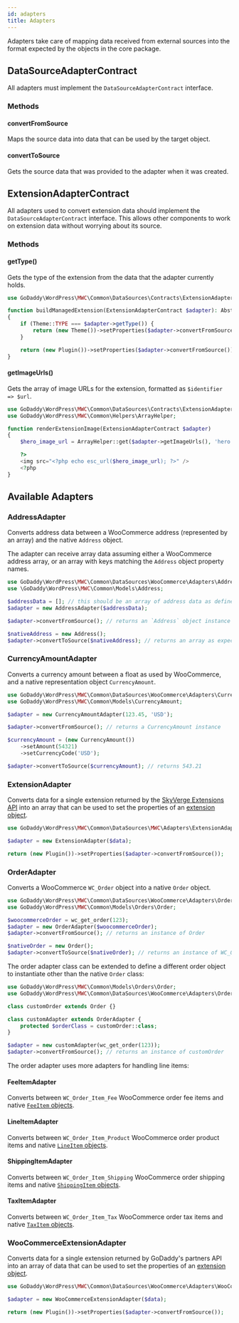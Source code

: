 ```yaml
---
id: adapters
title: Adapters
---
```


Adapters take care of mapping data received from external sources into the format expected by the objects in the core package.

## DataSourceAdapterContract

All adapters must implement the `DataSourceAdapterContract` interface.

### Methods

#### convertFromSource

Maps the source data into data that can be used by the target object.

#### convertToSource

Gets the source data that was provided to the adapter when it was created.

## ExtensionAdapterContract

All adapters used to convert extension data should implement the `DataSourceAdapterContract` interface. This allows other components to work on extension data without worrying about its source.

### Methods

#### getType()

Gets the type of the extension from the data that the adapter currently holds.

```php
use GoDaddy\WordPress\MWC\Common\DataSources\Contracts\ExtensionAdapterContract;

function buildManagedExtension(ExtensionAdapterContract $adapter): AbstractExtension
{
    if (Theme::TYPE === $adapter->getType()) {
        return (new Theme())->setProperties($adapter->convertFromSource());
    }

    return (new Plugin())->setProperties($adapter->convertFromSource());
}
```

#### getImageUrls()

Gets the array of image URLs for the extension, formatted as `$identifier => $url`.

```php
use GoDaddy\WordPress\MWC\Common\DataSources\Contracts\ExtensionAdapterContract;
use GoDaddy\WordPress\MWC\Common\Helpers\ArrayHelper;

function renderExtensionImage(ExtensionAdapterContract $adapter)
{
    $hero_image_url = ArrayHelper::get($adapter->getImageUrls(), 'hero', 'placeholder-image.png');

    ?>
    <img src="<?php echo esc_url($hero_image_url); ?>" />
    <?php
}
```

## Available Adapters

### AddressAdapter

Converts address data between a WooCommerce address (represented by an array) and the native `Address` object.

The adapter can receive array data assuming either a WooCommerce address array, or an array with keys matching the `Address` object property names.

```php
use GoDaddy\WordPress\MWC\Common\DataSources\WooCommerce\Adapters\AddressAdapter;
use \GoDaddy\WordPress\MWC\Common\Models\Address;

$addressData = []; // this should be an array of address data as defined in WooCommerce
$adapter = new AddressAdapter($addressData);

$adapter->convertFromSource(); // returns an `Address` object instance

$nativeAddress = new Address();
$adapter->convertToSource($nativeAddress); // returns an array as expected by WooCommerce
```

### CurrencyAmountAdapter

Converts a currency amount between a float as used by WooCommerce, and a native representation object `CurrencyAmount`.

```php
use GoDaddy\WordPress\MWC\Common\DataSources\WooCommerce\Adapters\CurrencyAmountAdapter;
use GoDaddy\WordPress\MWC\Common\Models\CurrencyAmount;

$adapter = new CurrencyAmountAdapter(123.45, 'USD');

$adapter->convertFromSource(); // returns a CurrencyAmount instance

$currencyAmount = (new CurrencyAmount())
    ->setAmount(54321)
    ->setCurrencyCode('USD');

$adapter->convertToSource($currencyAmount); // returns 543.21
```

### ExtensionAdapter

Converts data for a single extension returned by the [SkyVerge Extensions API](https://github.com/gdcorp-partners/skyverge-extensions-api) into an array that can be used to set the properties of an [extension object](/components/extension.md).

```php
use GoDaddy\WordPress\MWC\Common\DataSources\MWC\Adapters\ExtensionAdapter;

$adapter = new ExtensionAdapter($data);

return (new Plugin())->setProperties($adapter->convertFromSource());
```

### OrderAdapter

Converts a WooCommerce `WC_Order` object into a native `Order` object.

```php
use GoDaddy\WordPress\MWC\Common\DataSources\WooCommerce\Adapters\Order\OrderAdapter;
use GoDaddy\WordPress\MWC\Common\Models\Orders\Order;

$woocommerceOrder = wc_get_order(123);
$adapter = new OrderAdapter($woocommerceOrder);
$adapter->convertFromSource(); // returns an instance of Order

$nativeOrder = new Order();
$adapter->convertToSource($nativeOrder); // returns an instance of WC_Order
```

The order adapter class can be extended to define a different order object to instantiate other than the native `Order` class:

```php
use GoDaddy\WordPress\MWC\Common\Models\Orders\Order;
use GoDaddy\WordPress\MWC\Common\DataSources\WooCommerce\Adapters\Order\OrderAdapter;

class customOrder extends Order {}

class customAdapter extends OrderAdapter {
	protected $orderClass = customOrder::class;
}

$adapter = new customAdapter(wc_get_order(123));
$adapter->convertFromSource(); // returns an instance of customOrder
```

The order adapter uses more adapters for handling line items:

#### FeeItemAdapter 

Converts between `WC_Order_Item_Fee` WooCommerce order fee items and native [`FeeItem` objects](/models/orders/fee-item).

#### LineItemAdapter 

Converts between `WC_Order_Item_Product` WooCommerce order product items and native [`LineItem` objects](/models/orders/line-item).

#### ShippingItemAdapter

Converts between `WC_Order_Item_Shipping` WooCommerce order shipping items and native [`ShippingItem` objects](/models/orders/shipping-item).

#### TaxItemAdapter 

Converts between `WC_Order_Item_Tax` WooCommerce order tax items and native [`TaxItem` objects](/models/orders/tax-item). 

### WooCommerceExtensionAdapter

Converts data for a single extension returned by GoDaddy's partners API into an array of data that can be used to set the properties of an [extension object](/components/extension.md).

```php
use GoDaddy\WordPress\MWC\Common\DataSources\WooCommerce\Adapters\WooCommerceExtensionAdapter;

$adapter = new WooCommerceExtensionAdapter($data);

return (new Plugin())->setProperties($adapter->convertFromSource());
```
